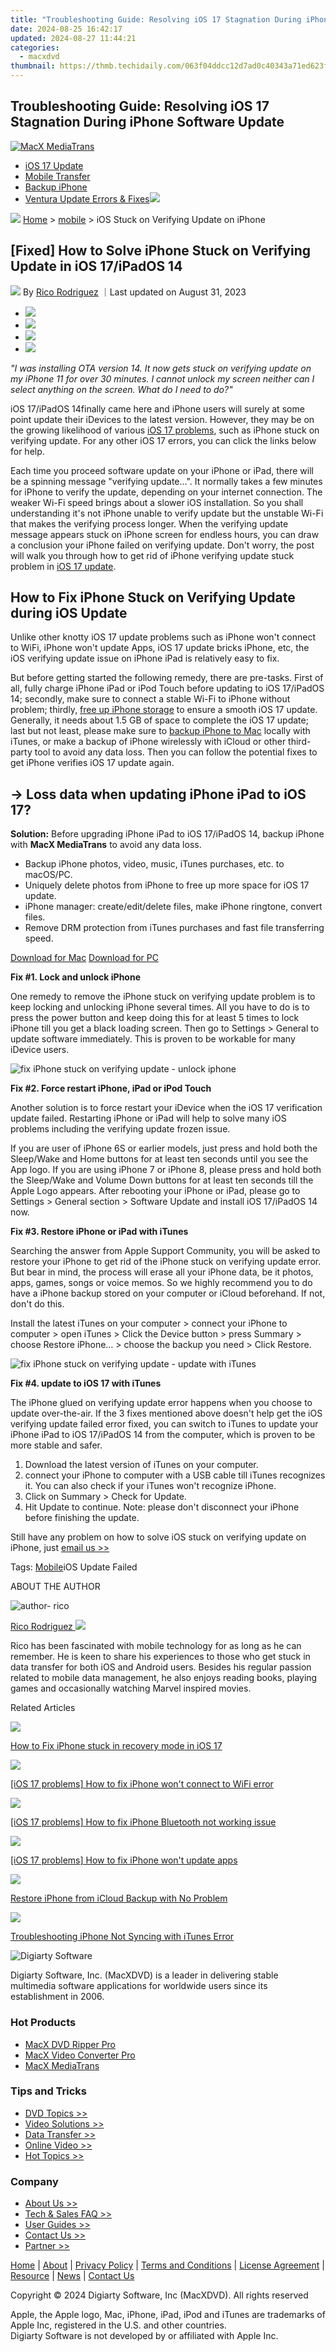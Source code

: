 ```yaml
---
title: "Troubleshooting Guide: Resolving iOS 17 Stagnation During iPhone Software Update"
date: 2024-08-25 16:42:17
updated: 2024-08-27 11:44:21
categories:
  - macxdvd
thumbnail: https://thmb.techidaily.com/063f04ddcc12d7ad0c40343a71ed623fbddb1ebfb8c3b581a5d414d7d362a54b.jpg
---
```


## Troubleshooting Guide: Resolving iOS 17 Stagnation During iPhone Software Update

[![MacX MediaTrans](https://www.macxdvd.com/mobile/../image-style/new-seo/icon10.png)](https://tools.techidaily.com/macxdvd/products/)

* [iOS 17 Update](https://tools.techidaily.com/macxdvd/products/)
* [Mobile Transfer](https://tools.techidaily.com/macxdvd/products/)
* [Backup iPhone](https://tools.techidaily.com/macxdvd/products/)
* [Ventura Update Errors & Fixes](https://tools.techidaily.com/macxdvd/products/)![](https://www.macxdvd.com/mobile/article-image/hot.gif)



![](https://www.macxdvd.com/mobile/../image-style/new-seo/icon7.png) [Home](https://tools.techidaily.com/macxdvd/products/) \> [mobile](https://tools.techidaily.com/macxdvd/products/) \> iOS Stuck on Verifying Update on iPhone 

## \[Fixed\] How to Solve iPhone Stuck on Verifying Update in iOS 17/iPadOS 14



![](https://www.macxdvd.com/mobile/../image-style/new-seo/icon6.png) By [Rico Rodriguez](https://www.linkedin.com/in/rico-rodriguez-06815a104/) ｜Last updated on August 31, 2023 

* [![](https://www.macxdvd.com/mobile/../image-style/new-seo/share-fa.jpg)](https://www.facebook.com/sharer/sharer.php?u=https://www.macxdvd.com/mobile/ios-stuck-on-verifying-update-on-iphone-ipad-fixed.htm)
* [![](https://www.macxdvd.com/mobile/../image-style/new-seo/share-tw.jpg)](https://twitter.com/intent/tweet?url=https://www.macxdvd.com/mobile/ios-stuck-on-verifying-update-on-iphone-ipad-fixed.htm)
* [![](https://www.macxdvd.com/mobile/../image-style/new-seo/share-email.jpg)](https://www.macxdvd.com/mobile/mailto:info@example.com?&subject=&body=https://www.macxdvd.com/mobile/ios-stuck-on-verifying-update-on-iphone-ipad-fixed.htm)
* [![](https://www.macxdvd.com/mobile/../image-style/new-seo/share-in.jpg)](https://www.linkedin.com/shareArticle?mini=true&url=https://www.macxdvd.com/mobile/ios-stuck-on-verifying-update-on-iphone-ipad-fixed.htm&title=&summary=https://www.macxdvd.com/mobile/ios-stuck-on-verifying-update-on-iphone-ipad-fixed.htm&source=)

_"I was installing OTA version 14\. It now gets stuck on verifying update on my iPhone 11 for over 30 minutes. I cannot unlock my screen neither can I select anything on the screen. What do I need to do?"_ 

iOS 17/iPadOS 14finally came here and iPhone users will surely at some point update their iDevices to the latest version. However, they may be on the growing likelihood of various [iOS 17 problems](https://tools.techidaily.com/macxdvd/products/), such as iPhone stuck on verifying update. For any other iOS 17 errors, you can click the links below for help.

 Each time you proceed software update on your iPhone or iPad, there will be a spinning message "verifying update…". It normally takes a few minutes for iPhone to verify the update, depending on your internet connection. The weaker Wi-Fi speed brings about a slower iOS installation. So you shall understanding it's not iPhone unable to verify update but the unstable Wi-Fi that makes the verifying process longer. When the verifying update message appears stuck on iPhone screen for endless hours, you can draw a conclusion your iPhone failed on verifying update. Don't worry, the post will walk you through how to get rid of iPhone verifying update stuck problem in [iOS 17 update](https://tools.techidaily.com/macxdvd/products/). 

## How to Fix iPhone Stuck on Verifying Update during iOS Update 

Unlike other knotty iOS 17 update problems such as iPhone won't connect to WiFi, iPhone won't update Apps, iOS 17 update bricks iPhone, etc, the iOS verifying update issue on iPhone iPad is relatively easy to fix. 

But before getting started the following remedy, there are pre-tasks. First of all, fully charge iPhone iPad or iPod Touch before updating to iOS 17/iPadOS 14; secondly, make sure to connect a stable Wi-Fi to iPhone without problem; thirdly, [free up iPhone storage](https://tools.techidaily.com/macxdvd/products/) to ensure a smooth iOS 17 update. Generally, it needs about 1.5 GB of space to complete the iOS 17 update; last but not least, please make sure to [backup iPhone to Mac](https://tools.techidaily.com/macxdvd/products/) locally with iTunes, or make a backup of iPhone wirelessly with iCloud or other third-party tool to avoid any data loss. Then you can follow the potential fixes to get iPhone verifies iOS 17 update again. 

##  → Loss data when updating iPhone iPad to iOS 17?

**Solution:** Before upgrading iPhone iPad to iOS 17/iPadOS 14, backup iPhone with **MacX MediaTrans** to avoid any data loss.

* Backup iPhone photos, video, music, iTunes purchases, etc. to macOS/PC.
* Uniquely delete photos from iPhone to free up more space for iOS 17 update.
* iPhone manager: create/edit/delete files, make iPhone ringtone, convert files.
* Remove DRM protection from iTunes purchases and fast file transferring speed.

[Download for Mac](https://tools.techidaily.com/macxdvd/products/) [Download for PC](https://tools.techidaily.com/winxdvd/products/) 

**Fix #1\. Lock and unlock iPhone**

One remedy to remove the iPhone stuck on verifying update problem is to keep locking and unlocking iPhone several times. All you have to do is to press the power button and keep doing this for at least 5 times to lock iPhone till you get a black loading screen. Then go to Settings > General to update software immediately. This is proven to be workable for many iDevice users. 

![fix iPhone stuck on verifying update - unlock iphone](https://www.macxdvd.com/mobile/article-image/lock-iphone.jpg) 

**Fix #2\. Force restart iPhone, iPad or iPod Touch** 

Another solution is to force restart your iDevice when the iOS 17 verification update failed. Restarting iPhone or iPad will help to solve many iOS problems including the verifying update frozen issue.

If you are user of iPhone 6S or earlier models, just press and hold both the Sleep/Wake and Home buttons for at least ten seconds until you see the App logo. If you are using iPhone 7 or iPhone 8, please press and hold both the Sleep/Wake and Volume Down buttons for at least ten seconds till the Apple Logo appears. After rebooting your iPhone or iPad, please go to Settings > General section > Software Update and install iOS 17/iPadOS 14 now. 

**Fix #3\. Restore iPhone or iPad with iTunes** 

Searching the answer from Apple Support Community, you will be asked to restore your iPhone to get rid of the iPhone stuck on verifying update error. But bear in mind, the process will erase all your iPhone data, be it photos, apps, games, songs or voice memos. So we highly recommend you to do have a iPhone backup stored on your computer or iCloud beforehand. If not, don't do this. 

Install the latest iTunes on your computer > connect your iPhone to computer > open iTunes > Click the Device button > press Summary > choose Restore iPhone… > choose the backup you need > Click Restore. 

![fix iPhone stuck on verifying update - update with iTunes](https://www.macxdvd.com/mobile/article-image/update-with-itunes.jpg) 

**Fix #4\. update to iOS 17 with iTunes** 

The iPhone glued on verifying update error happens when you choose to update over-the-air. If the 3 fixes mentioned above doesn't help get the iOS verifying update failed error fixed, you can switch to iTunes to update your iPhone iPad to iOS 17/iPadOS 14 from the computer, which is proven to be more stable and safer. 

1. Download the latest version of iTunes on your computer.
2. connect your iPhone to computer with a USB cable till iTunes recognizes it. You can also check if your iTunes won't recognize iPhone.
3. Click on Summary > Check for Update.
4. Hit Update to continue. Note: please don't disconnect your iPhone before finishing the update.

 Still have any problem on how to solve iOS stuck on verifying update on iPhone, just [email us >>](https://tools.techidaily.com/macxdvd/products/)

Tags: [Mobile](https://tools.techidaily.com/macxdvd/products/)iOS Update Failed 

ABOUT THE AUTHOR

![author- rico](https://www.macxdvd.com/mobile/../image-style/new-seo/rico.png) 

[Rico Rodriguez ![](https://www.macxdvd.com/mobile/../image-style/new-seo/share-in1.jpg)](https://www.linkedin.com/in/rico-rodriguez-06815a104/) 

Rico has been fascinated with mobile technology for as long as he can remember. He is keen to share his experiences to those who get stuck in data transfer for both iOS and Android users. Besides his regular passion related to mobile data management, he also enjoys reading books, playing games and occasionally watching Marvel inspired movies.



Related Articles

![](https://www.macxdvd.com/mobile/../image-style/new-seo/pic7.jpg)

[How to Fix iPhone stuck in recovery mode in iOS 17](https://tools.techidaily.com/macxdvd/products/) 

![](https://www.macxdvd.com/mobile/../image-style/new-seo/pic6.jpg)

[\[iOS 17 problems\] How to fix iPhone won't connect to WiFi error](https://tools.techidaily.com/macxdvd/products/) 

![](https://www.macxdvd.com/mobile/../image-style/new-seo/pic5.jpg)

[\[iOS 17 problems\] How to fix iPhone Bluetooth not working issue](https://tools.techidaily.com/macxdvd/products/) 

![](https://www.macxdvd.com/mobile/../image-style/new-seo/pic4.jpg)

[\[iOS 17 problems\] How to fix iPhone won't update apps](https://tools.techidaily.com/macxdvd/products/) 

![](https://www.macxdvd.com/mobile/../image-style/new-seo/pic3.jpg)

[Restore iPhone from iCloud Backup with No Problem](https://tools.techidaily.com/macxdvd/products/) 

![](https://www.macxdvd.com/mobile/../image-style/new-seo/pic2.jpg)

[Troubleshooting iPhone Not Syncing with iTunes Error](https://tools.techidaily.com/macxdvd/products/)



![Digiarty Software](https://www.macxdvd.com/mobile/../icon/logo.png) 

Digiarty Software, Inc. (MacXDVD) is a leader in delivering stable multimedia software applications for worldwide users since its establishment in 2006.

### Hot Products

* [MacX DVD Ripper Pro](https://tools.techidaily.com/macxdvd/products/)
* [MacX Video Converter Pro](https://tools.techidaily.com/macxdvd/products/)
* [MacX MediaTrans](https://tools.techidaily.com/macxdvd/products/)

### Tips and Tricks

* [DVD Topics >>](https://tools.techidaily.com/macxdvd/products/)
* [Video Solutions >>](https://tools.techidaily.com/macxdvd/products/)
* [Data Transfer >>](https://tools.techidaily.com/macxdvd/products/)
* [Online Video >>](https://tools.techidaily.com/macxdvd/products/)
* [Hot Topics >>](https://tools.techidaily.com/macxdvd/products/)

### Company

* [About Us >>](https://tools.techidaily.com/macxdvd/products/)
* [Tech & Sales FAQ >>](https://tools.techidaily.com/macxdvd/products/)
* [User Guides >>](https://tools.techidaily.com/macxdvd/products/)
* [Contact Us >>](https://tools.techidaily.com/macxdvd/products/)
* [Partner >>](https://tools.techidaily.com/macxdvd/products/)



[Home](https://tools.techidaily.com/macxdvd/products/) | [About](https://tools.techidaily.com/macxdvd/products/) | [Privacy Policy](https://tools.techidaily.com/macxdvd/products/) | [Terms and Conditions](https://tools.techidaily.com/macxdvd/products/) | [License Agreement](https://tools.techidaily.com/macxdvd/products/) | [Resource](https://tools.techidaily.com/macxdvd/products/) | [News](https://tools.techidaily.com/macxdvd/products/) | [Contact Us](https://tools.techidaily.com/macxdvd/products/)

Copyright © 2024 Digiarty Software, Inc (MacXDVD). All rights reserved

Apple, the Apple logo, Mac, iPhone, iPad, iPod and iTunes are trademarks of Apple Inc, registered in the U.S. and other countries.  
Digiarty Software is not developed by or affiliated with Apple Inc.

<ins class="adsbygoogle"
     style="display:block"
     data-ad-format="autorelaxed"
     data-ad-client="ca-pub-7571918770474297"
     data-ad-slot="1223367746"></ins>



<ins class="adsbygoogle"
     style="display:block"
     data-ad-client="ca-pub-7571918770474297"
     data-ad-slot="8358498916"
     data-ad-format="auto"
     data-full-width-responsive="true"></ins>
